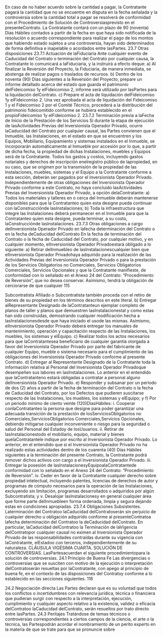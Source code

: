 En caso de no haber acuerdo sobre la cantidad a pagar, la Contratante pagará la cantidad que no se encuentre en
disputa en la fecha señalada y la controversia sobre la cantidad total a pagar se resolverá de conformidad con el
Procedimiento de Solución de Controversiasprevisto en el presenteContrato.
La Contratante contará con un plazo de 90 (noventa) Días Hábiles contados a partir de la fecha en que haya sido
notificada de la resolución o acuerdo correspondiente para realizar el pago de los montos que habiendo estado sujetos a
una controversia, hayan sido determinados de forma definitiva e inapelable o acordados entre lasPartes.
23.7 Otras disposiciones
23.7.1 Actuación de laFiduciaria
Ante cualquier evento de Caducidad del Contrato o terminación del Contrato por cualquier causa, la Contratante lo
comunicará a laFiduciaria, y la instruirá a efecto deque:
a) Al finalizar la Reversión del Proyecto, la Fiduciaria, de manera inmediata, se abstenga de realizar pagos o
traslados de recursos.
b) Dentro de los noventa (90) Días siguientes a la Reversión del Proyecto, prepare un informe detallado acerca
del estado que guarda el patrimonio delFideicomiso 1y elFideicomiso 2, informe será utilizado por lasPartes
para la liquidación delContrato.
c) Prepare el acta de liquidación delFideicomiso 1y elFideicomiso 2.
Una vez aprobada el acta de liquidación del Fideicomiso 1 y el Fideicomiso 2 por el Comité Técnico, procederá a la
distribución del patrimonio fideicomitido conforme se hubiera establecido en el propioFideicomiso 1y elFideicomiso 2.
23.7.2 Terminación previa a laFecha de Inicio de la Prestación de los Servicios
Si durante la etapa de ejecución de lasActividades Previas del Inversionista Operador Privado, ocurre laCaducidad del
Contrato por cualquier causal, las Partes convienen que el Inmueble, las Instalaciones, en el estado en que se
encuentren y los Equipos, Mobiliario, Equipamiento y sistemas instalados en el Inmueble, se incorporarán
automáticamente al Inmueble por accesión por lo que, a partir de dicha fecha, la propiedad de dichas Instalaciones,
muebles y Equipos será de la Contratante. Todos los gastos y costos, incluyendo gastos notariales y derechos de
inscripción enelregistro público de lapropiedad, en su caso, que se originen por la transmisión de la propiedad de las
Instalaciones, muebles, sistemas y el Equipo a la Contratante conforme a esta sección, deberán ser pagados por el
Inversionista Operador Privado.
Independientemente de otras obligaciones del Inversionista Operador Privado conforme a este Contrato, no haya
concluido lasActividades Previas del Inversionista Operador Privado, a opción delaContratante:
a) Todos los materiales y talleres en o cerca del Inmueble deberán mantenerse disponibles para que la
Contratanteo quien esta designe pueda continuar con laConstrucciónde lasInstalaciones;
b) Toda la infraestructura que integre las Instalaciones deberá permanecer en el Inmueble para que la
Contratanteo quien esta designe, pueda terminar, a su costo, laConstrucciónde lasInstalaciones.
23.7.3 Otras obligaciones a cargo delInversionista Operador Privado en lafecha determinación del Contrato
o en la fecha deCaducidad delContrato
En la fecha de terminación del Contrato o la fecha de Caducidad del Contrato, por cualquier motivo, y en cualquier
momento, elInversionista Operador Privadoestará obligado a lo siguiente:
a) Retirar delInmuebleo de lasInstalacionescualquier bien que elInversionista Operador Privadohaya adquirido
para la realización de las Actividades Previas del Inversionista Operador Privado o para la prestación de los
Servicios Obligatorios no Comerciales, Servicios Obligatorios Comerciales, Servicios Opcionales y que la
Contratante manifieste, de conformidad con lo señalado en el Anexo 24 del Contrato: “Procedimiento de
Reversión”, que no desea conservar. Asimismo, tendrá la obligación de cerciorarse de que cualquier
115

Subcontratista Afiliado o Subcontratista también proceda con el retiro de bienes de su propiedad en los
términos descritos en este literal.
b) Entregar alRepresentante Designado de laContratanteun ejemplar completo de planos de taller y planos que
demuestren lasInstalacionestal y como estas han sido construidas, demostrando cualquier modificación hecha
a lasInstalacionesdesde que haya iniciado el usode las mismas. Asimismo, elInversionista Operador Privado
deberá entregar los manuales de mantenimiento, operación y capacitación respecto de las Instalaciones, los
muebles, los sistemas y elEquipo.
c) Realizar todos los actos necesarios para que laContratantesea beneficiario de cualquier garantía otorgada a
favor del Inversionista Operador Privado por parte del fabricante de cualquier Equipo, mueble o sistema
necesario para el cumplimiento de las obligaciones del Inversionista Operador Privado conforme al presente
Contrato.
d) Entregar al Representante Designado de la Contratante toda la información relativa al Personal del
Inversionista Operador Privadoque desempeñen sus labores en lasInstalaciones. Lo anterior en el entendido
que laContratanteno estará obligadas a contratar a personal alguno delInversionista Operador Privado.
e) Responder y subsanar por un periodo de dos (2) años a partir de la fecha de terminación del Contrato o la
fecha de Caducidad del Contrato, por los Defectos que pudieren suscitarse respecto de las Instalaciones, los
muebles, los sistemas y elEquipo; y
f) Por un periodo mínimo de ciento veinte (120)DíasHábiles:
i. Cooperar conlaContratanteo la persona que designe para poder garantizar una adecuada transición de
la prestación de losServiciosObligatorios no Comerciales,ServiciosObligatorios Comerciales,Servicios
Opcionales, debiendo mitigarse cualquier inconveniente o riesgo para la seguridad o salud del Personal
del Estadoy de losUsuarios.
ii. Retirar de lasInstalacionestodo el mobiliario, equipo, material y bienes quelaContratantele indique por
escrito al Inversionista Operador Privado. Lo anterior, en el entendido que si el Inversionista Operador
Privado no ha realizado estas actividades dentro de los cuarenta (40) Días Hábiles siguientes a la
terminación del presente Contrato, la Contratante podrá remover dichos activos con cargo a el
Inversionista Operador Privado.
iii. Entregar la posesión de lasInstalacionesyEquipoalaContratantede conformidad con lo señalado en el
Anexo 24 del Contrato: “Procedimiento de Reversión”.
iv. Ceder en favor de la Contratante cualquier derecho sobre propiedad intelectual, incluyendo patentes,
licencias de derechos de autor y programas de cómputo necesarios para la operación de las
Instalaciones, excluyendo sin limitación, programas desarrollados o adquiridos por algún Subcontratista;
y
v. Desalojar lasInstalacionesy en general cualquier área que forme parte delInmuebleen forma ordenada,
limpia y segura dejando estas en condiciones apropiadas.
23.7.4 Obligaciones Subsistentes.
Laterminación del Contratoo laCaducidad delContratoserán sin perjuicio de cualquier derecho u obligación adquirido
conforme al presenteContratoa lafecha determinación del Contratoo la deCaducidad delContrato.
En particular, laCaducidad delContratoo la Terminación de laVigencia delContratopor cualquier causal no eximen al
Inversionista Operador Privado de las responsabilidades contraídas durante su vigencia con laContratante, elEstadoo
con terceros, independientemente de su naturaleza.
CLÁUSULA VIGÉSIMA CUARTA. SOLUCIÓN DE CONTROVERSIAS.
LasPartesacuerdan el siguiente procedimientopara la solución de controversias.
24.1 Principio de Buena Fe
Las divergencias o controversias que se susciten con motivo de la ejecución o interpretación delContratoserán resueltas
por laContratante, con apego al principio de buena fe, en el contexto de las disposiciones del Contratoy conforme a lo
establecido en las secciones siguientes.
116

24.2 Negociación directa
Las Partes declaran que es su voluntad que todos los conflictos o incertidumbres con relevancia jurídica, técnica o
financiera que pudieran surgir con respecto a la interpretación, ejecución, cumplimiento y cualquier aspecto relativo a la
existencia, validez o eficacia delContratoo laCaducidad delContrato, serán resueltos por trato directo entre lasPartes.
24.3 Peritajes
Tratándose de temas técnicos o controversias correspondientes a ciertos campos de la ciencia, el arte o la técnica, las
Partespodrán acordar el nombramiento de un perito experto en la materia de que se trate para que se pronuncie sobre
